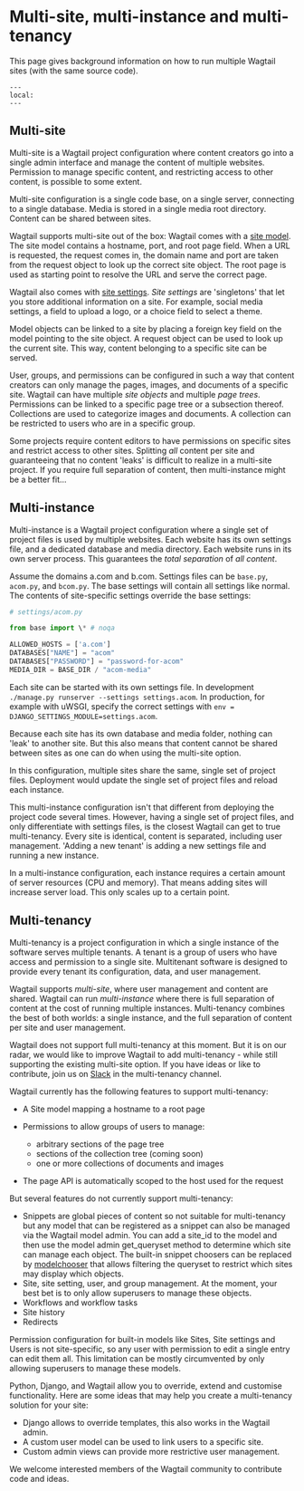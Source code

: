 # Multi-site, multi-instance and multi-tenancy

This page gives background information on how to run multiple Wagtail sites (with the same source code).

```{contents}
---
local:
---
```

## Multi-site

Multi-site is a Wagtail project configuration where content creators go into a single admin interface and manage the content of multiple websites. Permission to manage specific content, and restricting access to other content, is possible to some extent.

Multi-site configuration is a single code base, on a single server, connecting to a single database. Media is stored in a single media root directory. Content can be shared between sites.

Wagtail supports multi-site out of the box: Wagtail comes with a [site model](wagtail.models.Site). The site model contains a hostname, port, and root page field. When a URL is requested, the request comes in, the domain name and port are taken from the request object to look up the correct site object. The root page is used as starting point to resolve the URL and serve the correct page.

Wagtail also comes with [site settings](site_settings). _Site settings_ are 'singletons' that let you store additional information on a site. For example, social media settings, a field to upload a logo, or a choice field to select a theme.

Model objects can be linked to a site by placing a foreign key field on the model pointing to the site object. A request object can be used to look up the current site. This way, content belonging to a specific site can be served.

User, groups, and permissions can be configured in such a way that content creators can only manage the pages, images, and documents of a specific site. Wagtail can have multiple _site objects_ and multiple _page trees_. Permissions can be linked to a specific page tree or a subsection thereof. Collections are used to categorize images and documents. A collection can be restricted to users who are in a specific group.

Some projects require content editors to have permissions on specific sites and restrict access to other sites. Splitting _all_ content per site and guaranteeing that no content 'leaks' is difficult to realize in a multi-site project. If you require full separation of content, then multi-instance might be a better fit...

## Multi-instance

Multi-instance is a Wagtail project configuration where a single set of project files is used by multiple websites. Each website has its own settings file, and a dedicated database and media directory. Each website runs in its own server process. This guarantees the _total separation_ of _all content_.

Assume the domains a.com and b.com. Settings files can be `base.py`, `acom.py`, and `bcom.py`. The base settings will contain all settings like normal. The contents of site-specific settings override the base settings:

```python
# settings/acom.py

from base import \* # noqa

ALLOWED_HOSTS = ['a.com']
DATABASES["NAME"] = "acom"
DATABASES["PASSWORD"] = "password-for-acom"
MEDIA_DIR = BASE_DIR / "acom-media"
```

Each site can be started with its own settings file. In development `./manage.py runserver --settings settings.acom`.
In production, for example with uWSGI, specify the correct settings with `env = DJANGO_SETTINGS_MODULE=settings.acom`.

Because each site has its own database and media folder, nothing can 'leak' to another site. But this also means that content cannot be shared between sites as one can do when using the multi-site option.

In this configuration, multiple sites share the same, single set of project files. Deployment would update the single set of project files and reload each instance.

This multi-instance configuration isn't that different from deploying the project code several times. However, having a single set of project files, and only differentiate with settings files, is the closest Wagtail can get to true multi-tenancy. Every site is identical, content is separated, including user management. 'Adding a new tenant' is adding a new settings file and running a new instance.

In a multi-instance configuration, each instance requires a certain amount of server resources (CPU and memory). That means adding sites will increase server load. This only scales up to a certain point.

## Multi-tenancy

Multi-tenancy is a project configuration in which a single instance of the software serves multiple tenants. A tenant is a group of users who have access and permission to a single site. Multitenant software is designed to provide every tenant its configuration, data, and user management.

Wagtail supports _multi-site_, where user management and content are shared. Wagtail can run _multi-instance_ where there is full separation of content at the cost of running multiple instances. Multi-tenancy combines the best of both worlds: a single instance, and the full separation of content per site and user management.

Wagtail does not support full multi-tenancy at this moment. But it is on our radar, we would like to improve Wagtail to add multi-tenancy - while still supporting the existing multi-site option. If you have ideas or like to contribute, join us on [Slack](slack) in the multi-tenancy channel.

Wagtail currently has the following features to support multi-tenancy:

-   A Site model mapping a hostname to a root page
-   Permissions to allow groups of users to manage:

    -   arbitrary sections of the page tree
    -   sections of the collection tree (coming soon)
    -   one or more collections of documents and images

-   The page API is automatically scoped to the host used for the request

But several features do not currently support multi-tenancy:

-   Snippets are global pieces of content so not suitable for multi-tenancy but any model that can be registered as a snippet can also be managed via the Wagtail model admin. You can add a site_id to the model and then use the model admin get_queryset method to determine which site can manage each object. The built-in snippet choosers can be replaced by [modelchooser](https://pypi.org/project/wagtail-modelchooser/) that allows filtering the queryset to restrict which sites may display which objects.
-   Site, site setting, user, and group management. At the moment, your best bet is to only allow superusers to manage these objects.
-   Workflows and workflow tasks
-   Site history
-   Redirects

Permission configuration for built-in models like Sites, Site settings and Users is not site-specific, so any user with permission to edit a single entry can edit them all. This limitation can be mostly circumvented by only allowing superusers to manage these models.

Python, Django, and Wagtail allow you to override, extend and customise functionality. Here are some ideas that may help you create a multi-tenancy solution for your site:

-   Django allows to override templates, this also works in the Wagtail admin.
-   A custom user model can be used to link users to a specific site.
-   Custom admin views can provide more restrictive user management.

We welcome interested members of the Wagtail community to contribute code and ideas.
